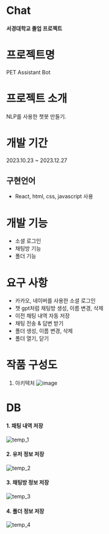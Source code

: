 # Chat
#### 서경대학교 졸업 프로젝트

# 프로젝트명
PET Assistant Bot



                        
# 프로젝트 소개
NLP를 사용한 챗봇 만들기.



                
# 개발 기간
2023.10.23 ~ 2023.12.27


                       
## 구현언어
- React, html, css, javascript 사용


                             
# 개발 기능
- 소셜 로그인
- 채팅방 기능
- 폴더 기능                       

                                   
# 요구 사항
- 카카오, 네이버를 사용한 소셜 로그인
- 챗 gpt처럼 채팅방 생성, 이름 변경, 삭제
- 이전 채팅 내역 자동 저장
- 채팅 전송 & 답변 받기
- 폴더 생성, 이름 변경, 삭제
- 폴더 열기, 닫기

                                      
# 작품 구성도
1. 아키텍처
![image](https://github.com/LaiTial/Chat/assets/39575609/31af78f4-edd0-4ca0-a3b5-29a570b673c7)
                     
# DB
#### 1. 채팅 내역 저장
![temp_1](https://github.com/LaiTial/Chat/assets/39575609/2d7c88b9-582a-4237-88ff-70b44a49fe01)
                                     
#### 2. 유저 정보 저장
![temp_2](https://github.com/LaiTial/Chat/assets/39575609/a111e790-4c08-4fda-8d72-8d29d16bd2e5)
                                  
#### 3. 채팅방 정보 저장
![temp_3](https://github.com/LaiTial/Chat/assets/39575609/e29164ca-78fa-4514-8370-c02a2d348103)
                              
#### 4. 폴더 정보 저장
![temp_4](https://github.com/LaiTial/Chat/assets/39575609/ae4c231d-d873-4359-bb8d-f4298411d2eb)
                   








